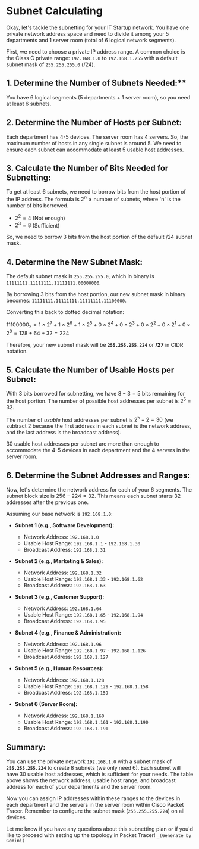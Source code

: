 # Subnet Calculating
Okay, let's tackle the subnetting for your IT Startup network. You have one private network address space and need to divide it among your 5 departments and 1 server room (total of 6 logical network segments).

First, we need to choose a private IP address range. A common choice is the Class C private range: `192.168.1.0` to `192.168.1.255` with a default subnet mask of `255.255.255.0` (/24).



## 1. Determine the Number of Subnets Needed:**

You have 6 logical segments (5 departments + 1 server room), so you need at least 6 subnets.



## 2. Determine the Number of Hosts per Subnet:

Each department has 4-5 devices. The server room has 4 servers. So, the maximum number of hosts in any single subnet is around 5. We need to ensure each subnet can accommodate at least 5 usable host addresses.



## 3. Calculate the Number of Bits Needed for Subnetting:

To get at least 6 subnets, we need to borrow bits from the host portion of the IP address. The formula is $2^n \ge \text{number of subnets}$, where 'n' is the number of bits borrowed.

* $2^2 = 4$ (Not enough)
* $2^3 = 8$ (Sufficient)

So, we need to borrow 3 bits from the host portion of the default /24 subnet mask.



## 4. Determine the New Subnet Mask:

The default subnet mask is `255.255.255.0`, which in binary is `11111111.11111111.11111111.00000000`.

By borrowing 3 bits from the host portion, our new subnet mask in binary becomes: `11111111.11111111.11111111.11100000`.

Converting this back to dotted decimal notation:

$11100000_2 = 1 \times 2^7 + 1 \times 2^6 + 1 \times 2^5 + 0 \times 2^4 + 0 \times 2^3 + 0 \times 2^2 + 0 \times 2^1 + 0 \times 2^0 = 128 + 64 + 32 = 224$

Therefore, your new subnet mask will be **`255.255.255.224`** or **/27** in CIDR notation.



## 5. Calculate the Number of Usable Hosts per Subnet:

With 3 bits borrowed for subnetting, we have $8 - 3 = 5$ bits remaining for the host portion. The number of possible host addresses per subnet is $2^5 = 32$.

The number of *usable* host addresses per subnet is $2^5 - 2 = 30$ (we subtract 2 because the first address in each subnet is the network address, and the last address is the broadcast address).

30 usable host addresses per subnet are more than enough to accommodate the 4-5 devices in each department and the 4 servers in the server room.

## 6. Determine the Subnet Addresses and Ranges:

Now, let's determine the network address for each of your 6 segments. The subnet block size is $256 - 224 = 32$. This means each subnet starts 32 addresses after the previous one.

Assuming our base network is `192.168.1.0`:

* **Subnet 1 (e.g., Software Development):**
    * Network Address: `192.168.1.0`
    * Usable Host Range: `192.168.1.1` - `192.168.1.30`
    * Broadcast Address: `192.168.1.31`

* **Subnet 2 (e.g., Marketing & Sales):**
    * Network Address: `192.168.1.32`
    * Usable Host Range: `192.168.1.33` - `192.168.1.62`
    * Broadcast Address: `192.168.1.63`

* **Subnet 3 (e.g., Customer Support):**
    * Network Address: `192.168.1.64`
    * Usable Host Range: `192.168.1.65` - `192.168.1.94`
    * Broadcast Address: `192.168.1.95`

* **Subnet 4 (e.g., Finance & Administration):**
    * Network Address: `192.168.1.96`
    * Usable Host Range: `192.168.1.97` - `192.168.1.126`
    * Broadcast Address: `192.168.1.127`

* **Subnet 5 (e.g., Human Resources):**
    * Network Address: `192.168.1.128`
    * Usable Host Range: `192.168.1.129` - `192.168.1.158`
    * Broadcast Address: `192.168.1.159`

* **Subnet 6 (Server Room):**
    * Network Address: `192.168.1.160`
    * Usable Host Range: `192.168.1.161` - `192.168.1.190`
    * Broadcast Address: `192.168.1.191`

## Summary:
You can use the private network `192.168.1.0` with a subnet mask of **`255.255.255.224`** to create 8 subnets (we only need 6). Each subnet will have 30 usable host addresses, which is sufficient for your needs. The table above shows the network address, usable host range, and broadcast address for each of your departments and the server room.

Now you can assign IP addresses within these ranges to the devices in each department and the servers in the server room within Cisco Packet Tracer. Remember to configure the subnet mask (`255.255.255.224`) on all devices.

Let me know if you have any questions about this subnetting plan or if you'd like to proceed with setting up the topology in Packet Tracer!
`_(Generate by Gemini)`